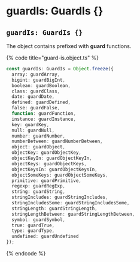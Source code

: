 # guardIs: GuardIs {}

## `guardIs: GuardIs {}`

The object contains prefixed with **guard** functions.

{% code title="guard-is.object.ts" %}
```typescript
const guardIs: GuardIs = Object.freeze({
  array: guardArray,
  bigint: guardBigInt,
  boolean: guardBoolean,
  class: guardClass,
  date: guardDate,
  defined: guardDefined,
  false: guardFalse,
  function: guardFunction,
  instance: guardInstance,
  key: guardKey,
  null: guardNull,
  number: guardNumber,
  numberBetween: guardNumberBetween,
  object: guardObject,
  objectKey: guardObjectKey,
  objectKeyIn: guardObjectKeyIn,
  objectKeys: guardObjectKeys,
  objectKeysIn: guardObjectKeysIn,
  objectSomeKeys: guardObjectSomeKeys,
  primitive: guardPrimitive,
  regexp: guardRegExp,
  string: guardString,
  stringIncludes: guardStringIncludes,
  stringIncludesSome: guardStringIncludesSome,
  stringLength: guardStringLength,
  stringLengthBetween: guardStringLengthBetween,
  symbol: guardSymbol,
  true: guardTrue,
  type: guardType,
  undefined: guardUndefined
});
```
{% endcode %}
